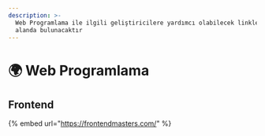 ```yaml
---
description: >-
  Web Programlama ile ilgili geliştiricilere yardımcı olabilecek linkler bu
  alanda bulunacaktır
---
```


# 🌍 Web Programlama

## Frontend

{% embed url="https://frontendmasters.com/" %}



